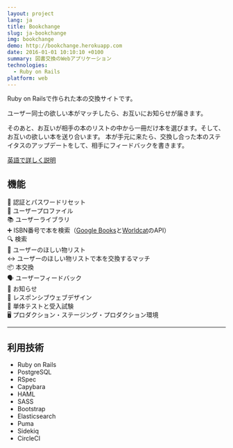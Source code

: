 ```yaml
---
layout: project
lang: ja
title: Bookchange
slug: ja-bookchange
img: bookchange
demo: http://bookchange.herokuapp.com
date: 2016-01-01 10:10:10 +0100
summary: 図書交換のWebアプリケーション
technologies:
  - Ruby on Rails
platform: web
---
```

Ruby on Railsで作られた本の交換サイトです。

ユーザー同士の欲しい本がマッチしたら、お互いにお知らせが届きます。

そのあと、お互いが相手の本のリストの中から一冊だけ本を選びます。そして、お互いの欲しい本を送り合います。
本が手元に来たら、交換し合った本のステイタスのアップデートをして、相手にフィードバックを書きます。

[英語で詳しく説明](http://bookchange.herokuapp.com/learnmore)

## 機能

🔑 認証とパスワードリセット  
👤 ユーザープロファイル  
📚 ユーザーライブラリ  
➕ ISBN番号で本を検索（<a href="https://developers.google.com/books/docs/v1/using">Google Books</a>と<a href="http://xisbn.worldcat.org/xisbnadmin/doc/api.htm">Worldcat</a>のAPI）  
🔍 検索  
📗 ユーザーのほしい物リスト  
↔️ ユーザーのほしい物リストで本を交換するマッチ  
📦 本交換  
🗣 ユーザーフィードバック  
🔔 お知らせ  
📱 レスポンシブウェブデザイン  
📝 単体テストと受入試験  
🖥 プロダクション・ステージング・プロダクション環境  

---

## 利用技術

- Ruby on Rails
- PostgreSQL
- RSpec
- Capybara
- HAML
- SASS
- Bootstrap
- Elasticsearch
- Puma
- Sidekiq
- CircleCI
